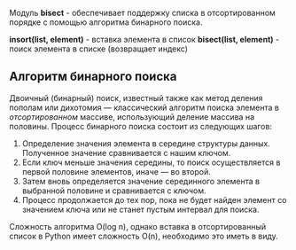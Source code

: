 Модуль **bisect** - обеспечивает поддержку списка в отсортированном порядке с помощью алгоритма бинарного поиска.

**insort(list, element)** - вставка элемента  в список
**bisect(list, element)** - поиск элемента в списке (возвращает индекс)


## Алгоритм бинарного поиска

Двоичный (бинарный) поиск, известный также как метод деления пополам или дихотомия — классический алгоритм поиска элемента в _отсортированном_ массиве, использующий деление массива на половины. Процесс бинарного поиска состоит из следующих шагов:

1. Определение значения элемента в середине структуры данных. Полученное значение сравнивается с нашим ключом.
2. Если ключ меньше значения середины, то поиск осуществляется в первой половине элементов, иначе — во второй.
3. Затем вновь определяется значение серединного элемента в выбранной половине и сравнивается с ключом.
4. Процесс продолжается до тех пор, пока не будет найден элемент со значением ключа или не станет пустым интервал для поиска.

Сложность алгоритма O(log n), однако вставка в отсортированный список в Python имеет сложность O(n), необходимо это иметь в виду.